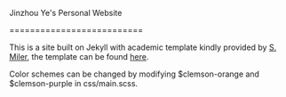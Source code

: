 Jinzhou Ye's Personal Website

==========================

This is a site built on Jekyll with academic template kindly provided by [S. Miler](http://svmiller.com), the template can be found [here](https://github.com/svmiller/steve-ngvb-jekyll-template).

Color schemes can be changed by modifying $clemson-orange and $clemson-purple in css/main.scss.
